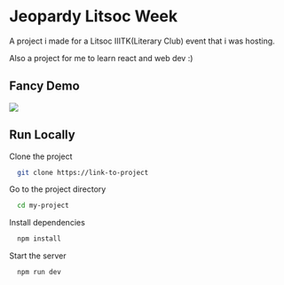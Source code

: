 
# Jeopardy Litsoc Week

A project i made for a Litsoc IIITK(Literary Club) event that i was hosting.

Also a project for me to learn react and web dev :)

## Fancy Demo


![](https://media.giphy.com/media/v1.Y2lkPTc5MGI3NjExanp2M3Z1b3gzOW9oaHprMmEzeDVzb2V6eWY3cXllMmVta2owYjV3YyZlcD12MV9naWZzX3NlYXJjaCZjdD1n/1vZaAcldbX8Xh6lMlV/giphy.gif)


## Run Locally

Clone the project

```bash
  git clone https://link-to-project
```

Go to the project directory

```bash
  cd my-project
```

Install dependencies

```bash
  npm install
```

Start the server

```bash
  npm run dev
```

